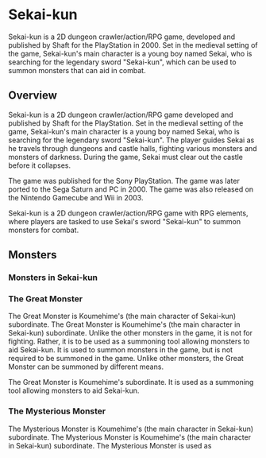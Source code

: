 # Sekai-kun

Sekai-kun is a 2D dungeon crawler/action/RPG game, developed and published by Shaft for the PlayStation in 2000. Set in the medieval setting of the game, Sekai-kun's main character is a young boy named Sekai, who is searching for the legendary sword "Sekai-kun", which can be used to summon monsters that can aid in combat.

## Overview

Sekai-kun is a 2D dungeon crawler/action/RPG game developed and published by Shaft for the PlayStation. Set in the medieval setting of the game, Sekai-kun's main character is a young boy named Sekai, who is searching for the legendary sword "Sekai-kun". The player guides Sekai as he travels through dungeons and castle halls, fighting various monsters and monsters of darkness. During the game, Sekai must clear out the castle before it collapses.

The game was published for the Sony PlayStation. The game was later ported to the Sega Saturn and PC in 2000. The game was also released on the Nintendo Gamecube and Wii in 2003.

Sekai-kun is a 2D dungeon crawler/action/RPG game with RPG elements, where players are tasked to use Sekai's sword "Sekai-kun" to summon monsters for combat.

## Monsters

### Monsters in Sekai-kun

### The Great Monster

The Great Monster is Koumehime's (the main character of Sekai-kun) subordinate. The Great Monster is Koumehime's (the main character in Sekai-kun) subordinate. Unlike the other monsters in the game, it is not for fighting. Rather, it is to be used as a summoning tool allowing monsters to aid Sekai-kun. It is used to summon monsters in the game, but is not required to be summoned in the game. Unlike other monsters, the Great Monster can be summoned by different means.

The Great Monster is Koumehime's subordinate. It is used as a summoning tool allowing monsters to aid Sekai-kun.

### The Mysterious Monster

The Mysterious Monster is Koumehime's (the main character in Sekai-kun) subordinate. The Mysterious Monster is Koumehime's (the main character in Sekai-kun) subordinate. The Mysterious Monster is used as